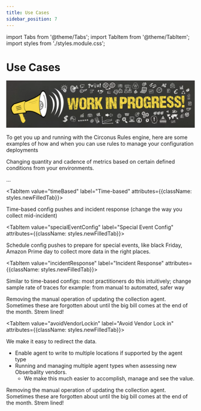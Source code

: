 ```yaml
---
title: Use Cases
sidebar_position: 7
---
```


import Tabs from '@theme/Tabs';
import TabItem from '@theme/TabItem';
import styles from './styles.module.css';

# Use Cases

![Work in progress image](./img/work-in-progress-image.png)

To get you up and running with the Circonus Rules engine, here are some examples of how and when you can use rules to manage your configuration deployments


<Tabs>
  <TabItem value="precisionVisability" label="Precision-Visibility" default attributes={{className: styles.newFilledTab}}>

  Changing quantity and cadence of metrics based on certain defined conditions from your environments.

  ...

  </TabItem>

  <TabItem value="timeBased" label="Time-based" attributes={{className: styles.newFilledTab}}>

  Time-based config pushes and incident response (change the way you collect mid-incident)

  </TabItem>

  <TabItem value="specialEventConfig" label="Special Event Config" attributes={{className: styles.newFilledTab}}>

  Schedule config pushes to prepare for special events, like black Friday, Amazon Prime day to collect more data in the right places.

  </TabItem>

  <TabItem value="incidentResponse" label="Incident Response" attributes={{className: styles.newFilledTab}}>

Similar to time-based configs: most practitioners do this intuitively; change sample rate of traces for example: from manual to automated, safer way 

  Removing the manual operation of updating the collection agent. Sometimes these are forgotten about until the big bill comes at the end of the month. Strem lined!
  </TabItem>

  <TabItem value="avoidVendorLockin" label="Avoid Vendor Lock in" attributes={{className: styles.newFilledTab}}>

We make it easy to redirect the data.
  - Enable agent to write to multiple locations if supported by the agent type
  - Running and managing multiple agent types when assessing new Obserbality vendors.
    - We make this much easier to accomplish, manage and see the value.

Removing the manual operation of updating the collection agent. Sometimes these are forgotten about until the big bill comes at the end of the month. Strem lined!
  </TabItem>

</Tabs>


